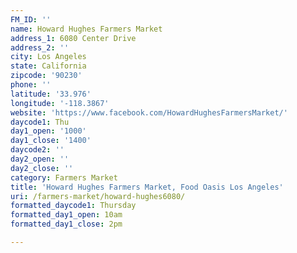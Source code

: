```yaml
---
FM_ID: ''
name: Howard Hughes Farmers Market
address_1: 6080 Center Drive
address_2: ''
city: Los Angeles
state: California
zipcode: '90230'
phone: ''
latitude: '33.976'
longitude: '-118.3867'
website: 'https://www.facebook.com/HowardHughesFarmersMarket/'
daycode1: Thu
day1_open: '1000'
day1_close: '1400'
daycode2: ''
day2_open: ''
day2_close: ''
category: Farmers Market
title: 'Howard Hughes Farmers Market, Food Oasis Los Angeles'
uri: /farmers-market/howard-hughes6080/
formatted_daycode1: Thursday
formatted_day1_open: 10am
formatted_day1_close: 2pm

---
```

